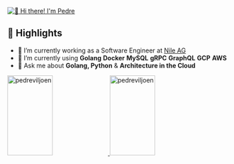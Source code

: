 [<img src="https://user-images.githubusercontent.com/17250443/154528290-f80436ad-435e-47f1-9611-e020579c25e9.gif" alt="👋 Hi there! I'm Pedre" title="👋 Hi there! I'm Pedre )"/>](https://github.com/pedreviljoen/)

## :book: Highlights

- 🔭 I’m currently working as a Software Engineer at [Nile AG](https://nile.ag)
- 🌱 I’m currently using **Golang** **Docker** **MySQL** **gRPC** **GraphQL** **GCP** **AWS**
- 💬 Ask me about  **Golang, Python** & **Architecture in the Cloud**

<a href="https://github.com/anuraghazra/github-readme-stats">
  <img src="https://github-readme-stats.vercel.app/api?username=pedreviljoen&show_icons=true&theme=buefy&count_private=true" alt="pedreviljoen" height=180 width=45% />
</a>
<a href="https://github.com/anuraghazra/convoychat">
  <img src="https://github-readme-stats.vercel.app/api/top-langs/?username=pedreviljoen&layout=compact&hide=html&theme=buefy&langs_count=6" alt="pedreviljoen" height=180  width=45% />
</a>
